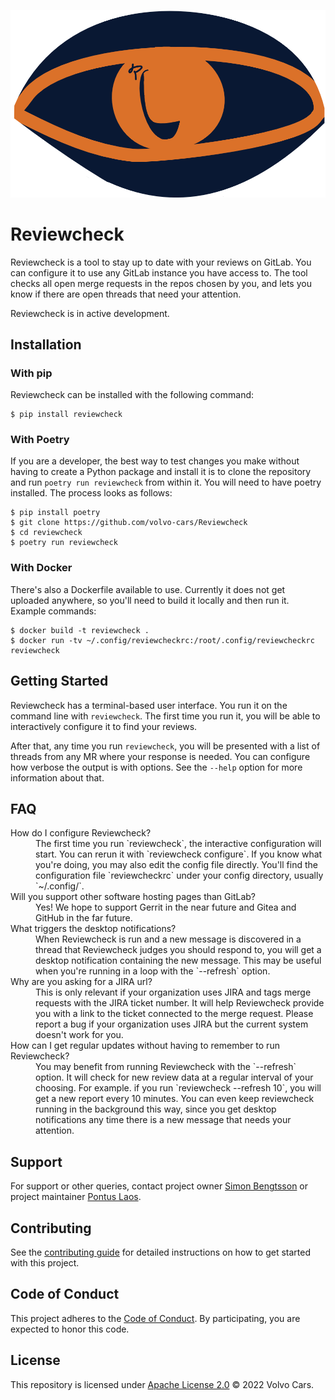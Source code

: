 ![reviewcheck logo](https://github.com/volvo-cars/Reviewcheck/raw/main/logo-short.png)

# Reviewcheck

Reviewcheck is a tool to stay up to date with your reviews on GitLab. You can
configure it to use any GitLab instance you have access to. The tool checks all
open merge requests in the repos chosen by you, and lets you know if there are
open threads that need your attention.

Reviewcheck is in active development.

## Installation

### With pip

Reviewcheck can be installed with the following command:

```console
$ pip install reviewcheck
```

### With Poetry

If you are a developer, the best way to test changes you make without having to
create a Python package and install it is to clone the repository and run
`poetry run reviewcheck` from within it. You will need to have poetry
installed. The process looks as follows:

```console
$ pip install poetry
$ git clone https://github.com/volvo-cars/Reviewcheck
$ cd reviewcheck
$ poetry run reviewcheck
```

### With Docker

There's also a Dockerfile available to use. Currently it does not get uploaded
anywhere, so you'll need to build it locally and then run it. Example commands:

```console
$ docker build -t reviewcheck .
$ docker run -tv ~/.config/reviewcheckrc:/root/.config/reviewcheckrc reviewcheck
```

## Getting Started

Reviewcheck has a terminal-based user interface. You run it on the command line
with `reviewcheck`. The first time you run it, you will be able to
interactively configure it to find your reviews.

After that, any time you run `reviewcheck`, you will be presented with a list
of threads from any MR where your response is needed. You can configure how
verbose the output is with options. See the `--help` option for more information
about that.

## FAQ

<dl>
  <dt>How do I configure Reviewcheck?</dt>
  <dd>The first time you run `reviewcheck`, the interactive configuration will
  start. You can rerun it with `reviewcheck configure`. If you know what you're
  doing, you may also edit the config file directly. You'll find the
  configuration file `reviewcheckrc` under your config directory, usually
  `~/.config/`.</dd>

  <dt>Will you support other software hosting pages than GitLab?</dt>
  <dd>Yes! We hope to support Gerrit in the near future and Gitea and GitHub in the
  far future.</dd>

  <dt>What triggers the desktop notifications?</dt>
  <dd>When Reviewcheck is run and a new message is discovered in a thread that
  Reviewcheck judges you should respond to, you will get a desktop notification
  containing the new message. This may be useful when you're running in a loop
  with the `--refresh` option.</dd>

  <dt>Why are you asking for a JIRA url?</dt>
  <dd>This is only relevant if your organization uses JIRA and tags merge requests
  with the JIRA ticket number. It will help Reviewcheck provide you with a link
  to the ticket connected to the merge request. Please report a bug if your
  organization uses JIRA but the current system doesn't work for you.</dd>

  <dt>How can I get regular updates without having to remember to run Reviewcheck?</dt>
  <dd>You may benefit from running Reviewcheck with the `--refresh` option. It will
  check for new review data at a regular interval of your choosing. For example.
  if you run `reviewcheck --refresh 10`, you will get a new report every 10
  minutes. You can even keep reviewcheck running in the background this way,
  since you get desktop notifications any time there is a new message that needs
  your attention.</dd>
</dl>

## Support

For support or other queries, contact project owner [Simon
Bengtsson](mailto:simon.bengtsson.3@volvocars.com) or project maintainer [Pontus
Laos](mailto:pontus.laos@volcoars.com).

## Contributing

See the [contributing guide](CONTRIBUTING.md) for detailed instructions on how to get
started with this project.

## Code of Conduct

This project adheres to the [Code of Conduct](./.github/CODE_OF_CONDUCT.md). By
participating, you are expected to honor this code.

## License

This repository is licensed under [Apache License 2.0](LICENSE) © 2022 Volvo Cars.
